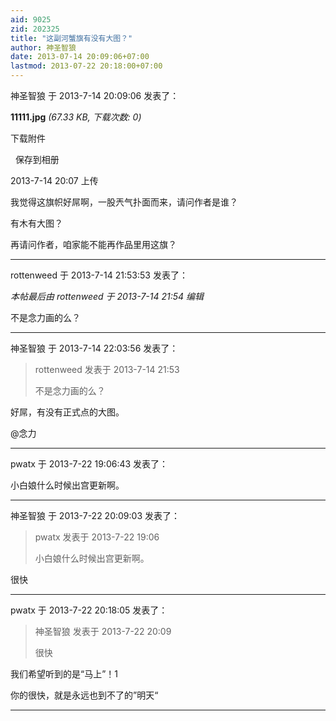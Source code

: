 ```yaml
---
aid: 9025
zid: 202325
title: "这副河蟹旗有没有大图？"
author: 神圣智狼
date: 2013-07-14 20:09:06+07:00
lastmod: 2013-07-22 20:18:00+07:00
---
```


神圣智狼 于 2013-7-14 20:09:06 发表了：

**11111.jpg** _(67.33 KB, 下载次数: 0)_

下载附件

&nbsp;
保存到相册

2013-7-14 20:07 上传

我觉得这旗帜好屌啊，一股兲气扑面而来，请问作者是谁？

有木有大图？

再请问作者，咱家能不能再作品里用这旗？

---

rottenweed 于 2013-7-14 21:53:53 发表了：

_本帖最后由 rottenweed 于 2013-7-14 21:54 编辑_

不是念力画的么？

---

神圣智狼 于 2013-7-14 22:03:56 发表了：

> rottenweed 发表于 2013-7-14 21:53
>
> 不是念力画的么？

好屌，有没有正式点的大图。

@念力

---

pwatx 于 2013-7-22 19:06:43 发表了：

小白娘什么时候出宫更新啊。

---

神圣智狼 于 2013-7-22 20:09:03 发表了：

> pwatx 发表于 2013-7-22 19:06
>
> 小白娘什么时候出宫更新啊。

很快

---

pwatx 于 2013-7-22 20:18:05 发表了：

> 神圣智狼 发表于 2013-7-22 20:09
>
> 很快

我们希望听到的是“马上”！1

你的很快，就是永远也到不了的”明天“

---
